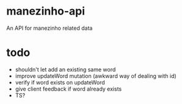 # manezinho-api
An API for manezinho related data


# todo
- shouldn't let add an existing same word
- improve updateWord mutation (awkward way of dealing with id)
- verify if word exists on updateWord
- give client feedback if word already exists
- TS?